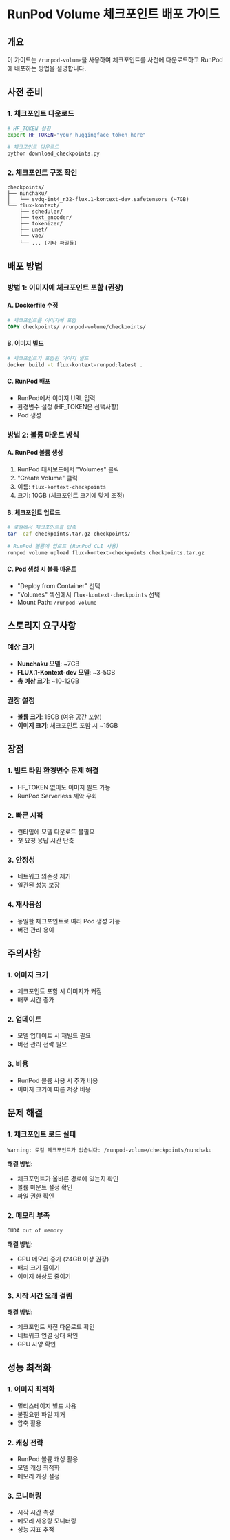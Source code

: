 # RunPod Volume 체크포인트 배포 가이드

## 개요
이 가이드는 `/runpod-volume`을 사용하여 체크포인트를 사전에 다운로드하고 RunPod에 배포하는 방법을 설명합니다.

## 사전 준비

### 1. 체크포인트 다운로드
```bash
# HF_TOKEN 설정
export HF_TOKEN="your_huggingface_token_here"

# 체크포인트 다운로드
python download_checkpoints.py
```

### 2. 체크포인트 구조 확인
```
checkpoints/
├── nunchaku/
│   └── svdq-int4_r32-flux.1-kontext-dev.safetensors (~7GB)
└── flux-kontext/
    ├── scheduler/
    ├── text_encoder/
    ├── tokenizer/
    ├── unet/
    └── vae/
    └── ... (기타 파일들)
```

## 배포 방법

### 방법 1: 이미지에 체크포인트 포함 (권장)

#### A. Dockerfile 수정
```dockerfile
# 체크포인트를 이미지에 포함
COPY checkpoints/ /runpod-volume/checkpoints/
```

#### B. 이미지 빌드
```bash
# 체크포인트가 포함된 이미지 빌드
docker build -t flux-kontext-runpod:latest .
```

#### C. RunPod 배포
- RunPod에서 이미지 URL 입력
- 환경변수 설정 (HF_TOKEN은 선택사항)
- Pod 생성

### 방법 2: 볼륨 마운트 방식

#### A. RunPod 볼륨 생성
1. RunPod 대시보드에서 "Volumes" 클릭
2. "Create Volume" 클릭
3. 이름: `flux-kontext-checkpoints`
4. 크기: 10GB (체크포인트 크기에 맞게 조정)

#### B. 체크포인트 업로드
```bash
# 로컬에서 체크포인트를 압축
tar -czf checkpoints.tar.gz checkpoints/

# RunPod 볼륨에 업로드 (RunPod CLI 사용)
runpod volume upload flux-kontext-checkpoints checkpoints.tar.gz
```

#### C. Pod 생성 시 볼륨 마운트
- "Deploy from Container" 선택
- "Volumes" 섹션에서 `flux-kontext-checkpoints` 선택
- Mount Path: `/runpod-volume`

## 스토리지 요구사항

### 예상 크기
- **Nunchaku 모델**: ~7GB
- **FLUX.1-Kontext-dev 모델**: ~3-5GB
- **총 예상 크기**: ~10-12GB

### 권장 설정
- **볼륨 크기**: 15GB (여유 공간 포함)
- **이미지 크기**: 체크포인트 포함 시 ~15GB

## 장점

### 1. 빌드 타임 환경변수 문제 해결
- HF_TOKEN 없이도 이미지 빌드 가능
- RunPod Serverless 제약 우회

### 2. 빠른 시작
- 런타임에 모델 다운로드 불필요
- 첫 요청 응답 시간 단축

### 3. 안정성
- 네트워크 의존성 제거
- 일관된 성능 보장

### 4. 재사용성
- 동일한 체크포인트로 여러 Pod 생성 가능
- 버전 관리 용이

## 주의사항

### 1. 이미지 크기
- 체크포인트 포함 시 이미지가 커짐
- 배포 시간 증가

### 2. 업데이트
- 모델 업데이트 시 재빌드 필요
- 버전 관리 전략 필요

### 3. 비용
- RunPod 볼륨 사용 시 추가 비용
- 이미지 크기에 따른 저장 비용

## 문제 해결

### 1. 체크포인트 로드 실패
```
Warning: 로컬 체크포인트가 없습니다: /runpod-volume/checkpoints/nunchaku
```
**해결 방법:**
- 체크포인트가 올바른 경로에 있는지 확인
- 볼륨 마운트 설정 확인
- 파일 권한 확인

### 2. 메모리 부족
```
CUDA out of memory
```
**해결 방법:**
- GPU 메모리 증가 (24GB 이상 권장)
- 배치 크기 줄이기
- 이미지 해상도 줄이기

### 3. 시작 시간 오래 걸림
**해결 방법:**
- 체크포인트 사전 다운로드 확인
- 네트워크 연결 상태 확인
- GPU 사양 확인

## 성능 최적화

### 1. 이미지 최적화
- 멀티스테이지 빌드 사용
- 불필요한 파일 제거
- 압축 활용

### 2. 캐싱 전략
- RunPod 볼륨 캐싱 활용
- 모델 캐싱 최적화
- 메모리 캐싱 설정

### 3. 모니터링
- 시작 시간 측정
- 메모리 사용량 모니터링
- 성능 지표 추적
